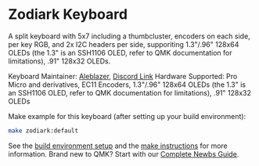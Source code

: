 # Zodiark Keyboard
A split keyboard with 5x7 including a thumbcluster, encoders on each side, per key RGB, and 2x I2C headers per side, supporiting 1.3"/.96" 128x64 OLEDs (the 1.3" is an SSH1106 OLED, refer to QMK documentation for limitations), .91" 128x32 OLEDs.

Keyboard Maintainer: [Aleblazer](https://github.com/Aleblazer/), [Discord Link](https://discord.gg/BCSbXwskVt)
Hardware Supported: Pro Micro and derivatives, EC11 Encoders, 1.3"/.96" 128x64 OLEDs (the 1.3" is an SSH1106 OLED, refer to QMK documentation for limitations), .91" 128x32 OLEDs

Make example for this keyboard (after setting up your build environment):

```sh
make zodiark:default
```

See the [build environment setup](https://docs.qmk.fm/#/getting_started_build_tools) and the [make instructions](https://docs.qmk.fm/#/getting_started_make_guide) for more information. Brand new to QMK? Start with our [Complete Newbs Guide](https://docs.qmk.fm/#/newbs).